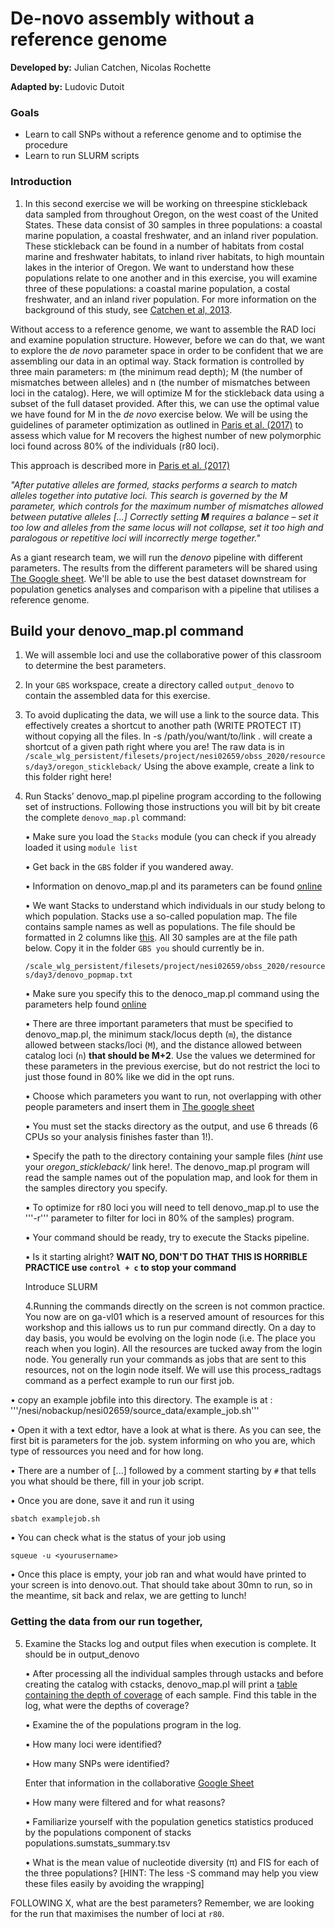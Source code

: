 # De-novo assembly without a reference genome

**Developed by:** Julian Catchen, Nicolas Rochette

**Adapted by:** Ludovic Dutoit

### Goals
  
  - Learn to call SNPs without a reference genome and to optimise the procedure
  - Learn to run SLURM scripts

### Introduction

1. In this second exercise we will  be working on  threespine stickleback data sampled from throughout Oregon, on the west coast of the United States. These data consist of 30 samples in three populations: a coastal marine population, a coastal freshwater, and an inland river population. These stickleback can be found in a
number of habitats from costal
marine and freshwater habitats, to
inland river habitats, to high
mountain lakes in the interior of
Oregon. We want to understand how
these populations relate to one
another and in this exercise, you will
examine three of these populations:
a coastal marine population, a costal
freshwater, and an inland river
population. For more information on
the background of this study, see [Catchen et al, 2013](https://onlinelibrary.wiley.com/doi/10.1111/mec.12330).

Without access to a reference genome, we
want to assemble the RAD loci and
examine population structure. However, before we can do that, we want to explore
the *de novo* parameter space in order to be confident that we are assembling our data
in an optimal way. Stack formation is controlled by three main
parameters: m (the minimum read depth); M (the number of mismatches between
alleles) and n (the number of mismatches between loci in the catalog). Here, we will
optimize M for the stickleback data using a subset of the full dataset provided. After
this, we can use the optimal value we have found for M in the *de novo* exercise below. We will be using the guidelines of parameter optimization as outlined in [Paris
et al. (2017)](https://besjournals.onlinelibrary.wiley.com/doi/epdf/10.1111/2041-210X.12775) to assess which value for M recovers the highest number of new polymorphic loci found across 80% of the individuals (r80 loci).

This approach is described more in [Paris et al. (2017)](https://besjournals.onlinelibrary.wiley.com/doi/epdf/10.1111/2041-210X.12775)

*"After putative alleles are formed, stacks performs a search to match alleles together into putative loci. This search is governed by the M parameter, which controls for the maximum number of mismatches allowed between putative alleles [...] Correctly setting **M** requires a balance – set it too low and alleles from the same locus will not collapse, set it too high and paralogous or repetitive loci will incorrectly merge together."*

As a giant research team,  we will run the *denovo* pipeline with different parameters. The results from the different parameters will be shared using [The Google sheet](https://docs.google.com/spreadsheets/d/13qm_fFZ4yoegZ6Gyc_-wobHFb7HZxp27mrAHGPmnjRU/edit#gid=0). We'll be able to use the best dataset downstream for population genetics analyses and comparison with a pipeline that utilises a reference genome.

## Build your denovo_map.pl command

1. We will assemble loci and use the collaborative power of this classroom to determine the best parameters. 

2. In your ```GBS``` workspace, create a directory called ```output_denovo``` to contain
the assembled data for this exercise.

3. To avoid duplicating the data, we will use a link to the source data. This effectively creates a shortcut to another path (WRITE PROTECT IT)  without copying all the files. 
ln -s /path/you/want/to/link . will create a shortcut of a given path right where you are! The raw data is in 
```/scale_wlg_persistent/filesets/project/nesi02659/obss_2020/resources/day3/oregon_stickleback/``` Using the above example, create a link to this folder right here!


4. Run Stacks’ denovo_map.pl pipeline program according to the following set of instructions. Following those instructions you will bit by bit create the complete `denovo_map.pl` command:
    
    • Make sure you load the ```Stacks``` module (you can check if you already loaded it using `module list`
    
    • Get back in the ```GBS``` folder if you wandered away.
    
    • Information on denovo_map.pl and its parameters can be found [online](http://catchenlab.life.illinois.edu/stacks/comp/denovo_map.php)
    
    • We want Stacks to understand which individuals in our study belong to which population. Stacks use a so-called population map. The file contains sample names as well as populations. The file should be formatted in 2 columns like [this](http://catchenlab.life.illinois.edu/stacks/manual/#popmap). All 30 samples are at the file path below. Copy it in the folder `GBS you` should currently be in.
    
    ```/scale_wlg_persistent/filesets/project/nesi02659/obss_2020/resources/day3/denovo_popmap.txt```

    • Make sure you specify this to the denoco_map.pl command using the parameters help found [online](http://catchenlab.life.illinois.edu/stacks/comp/denovo_map.php)
    
    • There are three important parameters that must be specified to denovo_map.pl, the
        minimum stack/locus depth (`m`), the distance allowed between stacks/loci (`M`), and the distance allowed
        between catalog loci (`n`) **that should be M+2**. Use the values we determined for these parameters in the
        previous exercise, but do not restrict the loci to just those found in 80% like we did in the opt runs.
    
    •  Choose which parameters you want to run, not overlapping with other people parameters and insert them in [The google sheet](https://docs.google.com/spreadsheets/d/13qm_fFZ4yoegZ6Gyc_-wobHFb7HZxp27mrAHGPmnjRU/edit#gid=0)
    
    • You must set the stacks directory as the output, and use 6 threads (6 CPUs so your analysis finishes faster than 1!).
        
    • Specify the path to the directory containing your sample files (*hint* use your *oregon_stickleback/* link here!.       The denovo_map.pl program will read the sample names out of the population map, and
        look for them in the samples directory you specify.
    
    • To optimize for r80 loci you will need to tell denovo_map.pl to use the '''-r''' parameter to filter for loci in 80% of the samples) program.
   

    • Your command should be ready, try to execute the Stacks pipeline. 

    • Is it starting alright?  **WAIT NO, DON'T DO THAT THIS IS HORRIBLE PRACTICE use `control + c` to stop your command**

    Introduce SLURM

    4.Running the commands directly on the screen is not common practice. You now are on ga-vl01 which is a reserved amount of resources for this workshop and this iallows us to run pur command directly. On a day to day basis, you would be evolving on the login node (i.e. The place you reach when you login). All the resources are tucked away from the login node. You generally run your commands as jobs that are sent to this resources, not on the login node itself. We will use this process_radtags command as a perfect example to run our first job.

• copy an example jobfile into this directory. The example is at : '''/nesi/nobackup/nesi02659/source_data/example_job.sh'''


• Open it with a text edtor, have a look at what is there. As you can see, the first bit is parameters for the job. system informing on who you are, which type of ressources you need and for how long.

• There are a number of [...] followed by a comment starting by `#` that tells you what should be there, fill in your job script.

• Once you are done, save it and run it using

    sbatch examplejob.sh

• You can check what is the status of your job using

    squeue -u <yourusername>
    
• Once this place is empty, your job ran and what would have printed to your screen is into denovo.out. That should take about 30mn to run, so in the meantime, sit back and relax, we are getting to lunch!


### Getting the data from our run together,

5. Examine the Stacks log and output files when execution is complete. It should be in output_denovo
    
    • After processing all the individual samples through ustacks and before creating the catalog with cstacks, denovo_map.pl   will print a [table containing the depth of coverage](http://catchenlab.life.illinois.edu/stacks/manual/#cov) of  each sample. Find this table in the log, what were the depths of coverage? 
    
    • Examine the 
    of the populations program in the log.
    
    • How many loci were identified?

    • How many SNPs were identified?

     Enter that information in the collaborative [Google Sheet](https://docs.google.com/spreadsheets/d/13qm_fFZ4yoegZ6Gyc_-wobHFb7HZxp27mrAHGPmnjRU/edit?usp=sharing)
    
    • How many were filtered and for what reasons?
    
    • Familiarize yourself with the population genetics statistics produced by the populations component of stacks populations.sumstats_summary.tsv
    
    • What is the mean value of nucleotide diversity (π) and FIS for each of the three
        populations? [HINT: The less -S command may help you view these files easily by avoiding the wrapping]


FOLLOWING X, what are the best parameters? Remember, we are looking for the run that maximises the number of loci at `r80`.

